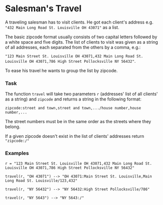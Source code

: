 # Salesman's Travel

A traveling salesman has to visit clients. He got each client's address e.g. `"432 Main Long Road St. Louisville OH 43071"` as a list.

The basic zipcode format usually consists of two capital letters followed by a white space and five digits. The list of clients to visit was given as a string of all addresses, each separated from the others by a comma, e.g.:

`"123 Main Street St. Louisville OH 43071,432 Main Long Road St. Louisville OH 43071,786 High Street Pollocksville NY 56432"`.

To ease his travel he wants to group the list by zipcode.

### Task
The function `travel` will take two parameters `r` (addresses' list of all clients' as a string) and `zipcode` and returns a string in the following format:

`zipcode:street and town,street and town,.../house number,house number,...`

The street numbers must be in the same order as the streets where they belong.

If a given zipcode doesn't exist in the list of clients' addresses return `"zipcode:/"`

### Examples
```
r = "123 Main Street St. Louisville OH 43071,432 Main Long Road St. Louisville OH 43071,786 High Street Pollocksville NY 56432"

travel(r, "OH 43071") --> "OH 43071:Main Street St. Louisville,Main Long Road St. Louisville/123,432"

travel(r, "NY 56432") --> "NY 56432:High Street Pollocksville/786"

travel(r, "NY 5643") --> "NY 5643:/"
```